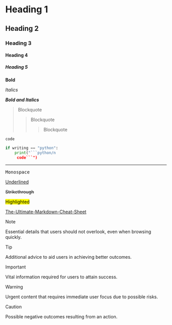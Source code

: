 # Heading 1
## Heading 2
### Heading 3
#### Heading 4
##### Heading 5


**Bold**

*Italics*

***Bold and Italics***

> Blockquote
>> Blockquote
>>> Blockquote


`code`
```python
if writing == "python":
    print("```python/n
     code```")
```

---

<samp>Monospace</samp>

<ins>Underlined</ins>

~~Strikethrough~~

<mark>Highlighted</mark>        

[The-Ultimate-Markdown-Cheat-Sheet](https://github.com/lifeparticle/Markdown-Cheatsheet)


> [!NOTE]
> Essential details that users should not overlook, even when browsing quickly.

> [!TIP]
> Additional advice to aid users in achieving better outcomes.

> [!IMPORTANT]
> Vital information required for users to attain success.

> [!WARNING]
> Urgent content that requires immediate user focus due to possible risks.

> [!CAUTION]
> Possible negative outcomes resulting from an action.
